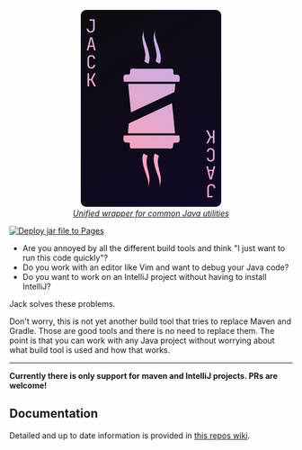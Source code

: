 <a href="https://github.com/Frank-Mayer/jack/wiki/Installation" title="Jack">
<p align="center">
  <img
    width="250px"
    height="350px"
    alt="Jack"
    src="https://raw.githubusercontent.com/Frank-Mayer/jack/main/Jack.svg">
  <br/>
  <i>Unified wrapper for common Java utilities</i>
</p>
</a>

[![Deploy jar file to Pages](https://github.com/Frank-Mayer/jack/actions/workflows/deploy.yml/badge.svg)](https://github.com/Frank-Mayer/jack/actions/workflows/deploy.yml)

- Are you annoyed by all the different build tools and think "I just want to run this code quickly"?
- Do you work with an editor like Vim and want to debug your Java code?
- Do you want to work on an IntelliJ project without having to install IntelliJ?

Jack solves these problems.

Don't worry, this is not yet another build tool that tries to replace Maven and Gradle. Those are
good tools and there is no need to replace them. The point is that you can work with any Java
project without worrying about what build tool is used and how that works.

---

**Currently there is only support for maven and IntelliJ projects. PRs are welcome!**

## Documentation

Detailed and up to date information is provided
in [this repos wiki](https://github.com/Frank-Mayer/jack/wiki).
